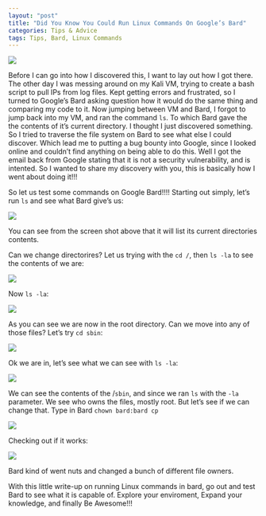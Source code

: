 ```yaml
---
layout: "post"
title: "Did You Know You Could Run Linux Commands On Google’s Bard"
categories: Tips & Advice
tags: Tips, Bard, Linux Commands
---
```


![](https://miro.medium.com/v2/resize:fit:700/0*hv6laESIDVMOjnnj.png)

Before I can go into how I discovered this, I want to lay out how I got there. The other day I was messing around on my Kali VM, trying to create a bash script to pull IPs from log files. Kept getting errors and frustrated, so I turned to Google’s Bard asking question how it would do the same thing and comparing my code to it. Now jumping between VM and Bard, I forgot to jump back into my VM, and ran the command  `ls`. To which Bard gave the the contents of it’s current directory. I thought I just discovered something. So I tried to traverse the file system on Bard to see what else I could discover. Which lead me to putting a bug bounty into Google, since I looked online and couldn’t find anything on being able to do this. Well I got the email back from Google stating that it is not a security vulnerability, and is intented. So I wanted to share my discovery with you, this is basically how I went about doing it!!!

So let us test some commands on Google Bard!!!! Starting out simply, let’s run  `ls`  and see what Bard give’s us:

![](https://miro.medium.com/v2/resize:fit:700/0*Jkism8uh5wkpFB7Y.png)

You can see from the screen shot above that it will list its current directories contents.

Can we change directorires? Let us trying with the  `cd /`, then  `ls -la`  to see the contents of we are:

![](https://miro.medium.com/v2/resize:fit:700/1*lRc9IBSJzP5Pa88Zg9p49Q.png)

Now  `ls -la`:

![](https://miro.medium.com/v2/resize:fit:700/1*yJPHbrD_4GM6wnZgOKbmGA.png)

As you can see we are now in the root directory. Can we move into any of those files? Let’s try  `cd sbin`:

![](https://miro.medium.com/v2/resize:fit:700/1*2TjOLbyMQN3MNiYAs09a4w.png)

Ok we are in, let’s see what we can see with  `ls -la`:

![](https://miro.medium.com/v2/resize:fit:535/1*0po4O5bXuDZn7Oa8cYzP7w.png)

We can see the contents of the /`sbin`, and since we ran  `ls` with the  `-la`  parameter. We see who owns the files, mostly root. But let’s see if we can change that. Type in Bard  `chown bard:bard cp`

![](https://miro.medium.com/v2/resize:fit:700/1*MwYRS4mcmf7CP7d01H50GQ.png)

Checking out if it works:

![](https://miro.medium.com/v2/resize:fit:652/1*GC75R8PuaLDTAaIw-eY2lQ.png)

Bard kind of went nuts and changed a bunch of different file owners.

With this little write-up on running Linux commands in bard, go out and test Bard to see what it is capable of. Explore your enviroment, Expand your knowledge, and finally Be Awesome!!!